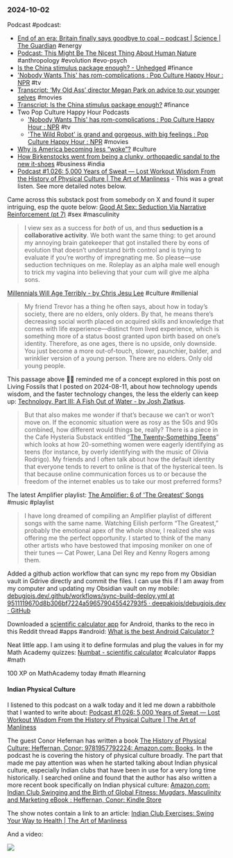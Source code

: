### 2024-10-02
Podcast #podcast:
- [End of an era: Britain finally says goodbye to coal – podcast | Science | The Guardian](https://www.theguardian.com/science/audio/2024/sep/30/end-of-an-era-britain-finally-says-goodbye-to-coal-podcast) #energy 
- [Podcast: This Might Be The Nicest Thing About Human Nature](https://onhumans.substack.com/p/podcast-this-might-be-the-nicest) #anthropology #evolution #evo-psych 
- [Is the China stimulus package enough? - Unhedged](https://www.listennotes.com/podcasts/unhedged/is-the-china-stimulus-j9vZo5-70JK/) #finance 
- ['Nobody Wants This' has rom-complications : Pop Culture Happy Hour : NPR](https://www.npr.org/2026/01/01/1198005278/nobody-wants-this-has-rom-complications) #tv 
- [Transcript: ‘My Old Ass’ director Megan Park on advice to our younger selves](https://www.ft.com/content/e66a21de-1723-4290-81e9-777a0d488429) #movies 
- [Transcript: Is the China stimulus package enough?](https://www.ft.com/content/49fc113d-457e-40e6-a462-20c488b24a53) #finance
- Two Pop Culture Happy Hour Podcasts
	- ['Nobody Wants This' has rom-complications : Pop Culture Happy Hour : NPR](https://www.npr.org/2026/01/01/1198005278/nobody-wants-this-has-rom-complications) #tv 
	- ['The Wild Robot' is grand and gorgeous, with big feelings : Pop Culture Happy Hour : NPR](https://www.npr.org/2024/10/02/1202966840/the-wild-robot-is-grand-and-gorgeous-with-big-feelings) #movies 
- [Why is America becoming less “woke”?](https://www.economist.com/podcasts/2024/09/27/why-is-america-becoming-less-woke) #culture 
- [How Birkenstocks went from being a clunky, orthopaedic sandal to the new it-shoes](https://www.listennotes.com/podcasts/daybreak/how-birkenstocks-went-from-5FA1orc08xu/) #business #india 
- [Podcast #1,026: 5,000 Years of Sweat — Lost Workout Wisdom From the History of Physical Culture | The Art of Manliness](https://www.artofmanliness.com/health-fitness/fitness/podcast-1026-5000-years-of-sweat-lost-workout-wisdom-from-the-history-of-physical-culture/) - This was a great listen. See more detailed notes below.

Came across this substack post from somebody on X and found it super intriguing, esp the quote below: [Good At Sex: Seduction Via Narrative Reinforcement (pt 7)](https://aella.substack.com/p/good-at-sex-seduction-via-narrative) #sex #masculinity 

> I view sex as a success for _both_ of us, and thus **seduction is a collaborative activity**. We both want the same thing: to get around my annoying brain gatekeeper that got installed there by eons of evolution that doesn’t understand birth control and is trying to evaluate if you’re worthy of impregnating me. So please—use seduction techniques on me. Roleplay as an alpha male well enough to trick my vagina into believing that your cum will give me alpha sons.

[Millennials Will Age Terribly - by Chris Jesu Lee](https://salieriredemption.substack.com/p/millennials-will-age-terribly) #culture #millenial

> My friend Trevor has a thing he often says, about how in today’s society, there are no elders, only olders. By that, he means there’s decreasing social worth placed on acquired skills and knowledge that comes with life experience—distinct from lived experience, which is something more of a status boost granted upon birth based on one’s identity. Therefore, as one ages, there is no upside, only downside. You just become a more out-of-touch, slower, paunchier, balder, and wrinklier version of a young person. There are no elders. Only old young people.

This passage above ☝🏽 reminded me of a concept explored in this post on Living Fossils that I posted on 2024-08-11, about how technology upends wisdom, and the faster technology changes, the less the elderly can keep up: [Technology, Part III: A Fish Out of Water - by Josh Zlatkus](https://thelivingfossils.substack.com/p/technology-part-iii-a-fish-out-of). 

> But that also makes me wonder if that’s because we can’t or won’t move on. If the economic situation were as rosy as the 50s and 90s combined, how different would things be, really? There is a piece in the Cafe Hysteria Substack entitled “[The Twenty-Something Teens](https://madisonhuizinga.substack.com/p/the-twenty-something-teens)” which looks at how 20-something women were eagerly identifying as teens (for instance, by overly identifying with the music of Olivia Rodrigo). My friends and I often talk about how the default identity that everyone tends to revert to online is that of the hysterical teen. Is that because online communication forces us to or because the freedom of the internet enables us to take our most preferred forms?


The latest Amplifier playlist: [The Amplifier: 6 of 'The Greatest' Songs](https://music.youtube.com/playlist?list=PLu_RmAJBNiIKML4tfwwB7g8ll70gA61uJ&si=6q1w4VptIvoDfs_1) #music #playlist 

> I have long dreamed of compiling an Amplifier playlist of different songs with the same name. Watching Eilish perform “The Greatest,” probably the emotional apex of the whole show, I realized she was offering me the perfect opportunity. I started to think of the many other artists who have bestowed that imposing moniker on one of their tunes — Cat Power, Lana Del Rey and Kenny Rogers among them.

Added a github action workflow that can sync my repo from my Obsidian vault in Gdrive directly and commit the files. I can use this if I am away from my computer and updating my Obsidian vault on my mobile: [debugjois.dev/.github/workflows/sync-build-deploy.yml at 9511119670d8b306bf7224a596579045542793f5 · deepakjois/debugjois.dev · GitHub](https://github.com/deepakjois/debugjois.dev/blob/9511119670d8b306bf7224a596579045542793f5/.github/workflows/sync-build-deploy.yml)

Downloaded a [scientific calculator app](https://play.google.com/store/apps/details?id=all.in.one.calculator) for Android, thanks to the reco in this Reddit thread #apps #android: [What is the best Android Calculator ?](https://www.reddit.com/r/androidapps/comments/11ihoum/what_is_the_best_android_calculator/)

Neat little app. I am using it to define formulas and plug the values in for my Math Academy quizzes: [Numbat - scientific calculator](https://numbat.dev/) #calculator #apps #math

100 XP on MathAcademy today #math #learning
#### Indian Physical Culture
I listened to this podcast on a walk today and it led me down a rabbithole that I wanted to write about: [Podcast #1,026: 5,000 Years of Sweat — Lost Workout Wisdom From the History of Physical Culture | The Art of Manliness](https://www.artofmanliness.com/health-fitness/fitness/podcast-1026-5000-years-of-sweat-lost-workout-wisdom-from-the-history-of-physical-culture/)

The guest Conor Hefernan has written a book [The History of Physical Culture: Heffernan, Conor: 9781957792224: Amazon.com: Books](https://amzn.to/4ehTnTE). In the podcast he is covering the history of physical culture broadly. The part that made me pay attention was when he started talking about Indian physical culture, especially Indian clubs that have been in use for a very long time historically. I searched online and found that the author has also written a more recent book specifically on Indian physical culture: [Amazon.com: Indian Club Swinging and the Birth of Global Fitness: Mugdars, Masculinity and Marketing eBook : Heffernan, Conor: Kindle Store](https://www.amazon.com/Indian-Swinging-Birth-Global-Fitness-ebook/dp/B0CLGVBF82)

The show notes contain a link to an article: [Indian Club Exercises: Swing Your Way to Health | The Art of Manliness](https://www.artofmanliness.com/health-fitness/fitness/an-introduction-to-indian-club-training/)

And a video:

![](https://www.youtube.com/watch?v=JkFtaw9LB6I)